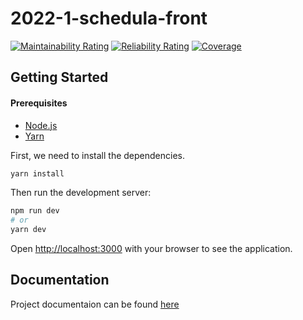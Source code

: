 # 2022-1-schedula-front

[![Maintainability Rating](https://sonarcloud.io/api/project_badges/measure?project=fga-eps-mds_2022-1-schedula-front&metric=sqale_rating)](https://sonarcloud.io/summary/new_code?id=fga-eps-mds_2022-1-schedula-front) [![Reliability Rating](https://sonarcloud.io/api/project_badges/measure?project=fga-eps-mds_2022-1-schedula-front&metric=reliability_rating)](https://sonarcloud.io/summary/new_code?id=fga-eps-mds_2022-1-schedula-front) [![Coverage](https://sonarcloud.io/api/project_badges/measure?project=fga-eps-mds_2022-1-schedula-front&metric=coverage)](https://sonarcloud.io/summary/new_code?id=fga-eps-mds_2022-1-schedula-front)

## Getting Started

#### Prerequisites
 - [Node.js](https://nodejs.org/en/)
 - [Yarn](https://yarnpkg.com/)

First, we need to install the dependencies.

```bash
yarn install
```

Then run the development server:

```bash
npm run dev
# or
yarn dev
```

Open [http://localhost:3000](http://localhost:3000) with your browser to see the application.

## Documentation
Project documentaion can be found [here](https://github.com/fga-eps-mds/2022-1-schedula-doc)